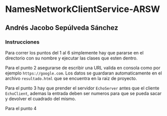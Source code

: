 # NamesNetworkClientService-ARSW

## Andrés Jacobo Sepúlveda Sánchez

### Instrucciones

Para correr los puntos del 1 al 6 simplemente hay que pararse en el directorio con su nombre y ejecutar las clases que esten dentro. 

Para el punto 2 asegurarse de escribir una URL valida en consola como por ejemplo ```https://google.com```. Los datos se guardaran automaticamente en el archivo ```resultado.html``` que se encuentra en la raiz de proyecto.

Para el punto 3 hay que prender el servidor ```EchoServer``` antes que el cliente ```EchoClient```, ademas la entrada deben ser numeros para que se pueda sacar y devolver el cuadrado del mismo.

Para el punto 4 


